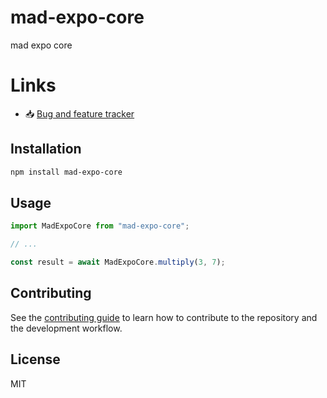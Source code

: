 # mad-expo-core

mad expo core

# Links
- :inbox_tray: [Bug and feature tracker](https://equinor-sds-si.atlassian.net/jira/software/c/projects/GDEXPO/boards/193)

## Installation

```sh
npm install mad-expo-core
```

## Usage

```js
import MadExpoCore from "mad-expo-core";

// ...

const result = await MadExpoCore.multiply(3, 7);
```

## Contributing

See the [contributing guide](CONTRIBUTING.md) to learn how to contribute to the repository and the development workflow.

## License

MIT
